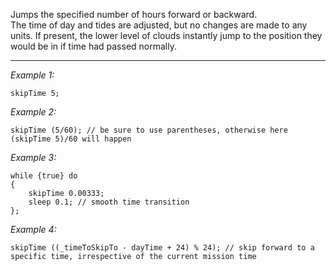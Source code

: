Jumps the specified number of hours forward or backward.<br>The time of day and tides are adjusted, but no changes are made to any units. If present, the lower level of clouds instantly jump to the position they would be in if time had passed normally.


---
*Example 1:*
```sqf
skipTime 5;
```

*Example 2:*
```sqf
skipTime (5/60); // be sure to use parentheses, otherwise here (skipTime 5)/60 will happen
```

*Example 3:*
```sqf
while {true} do 
{
	skipTime 0.00333;
	sleep 0.1; // smooth time transition
};
```

*Example 4:*
```sqf
skipTime ((_timeToSkipTo - dayTime + 24) % 24); // skip forward to a specific time, irrespective of the current mission time
```